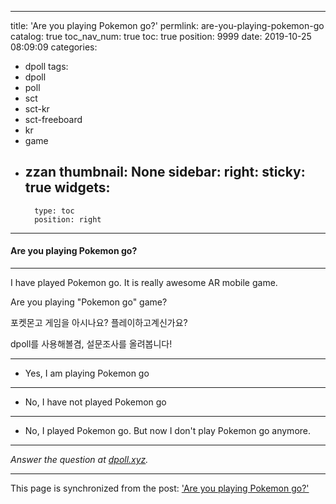 
---
title: 'Are you playing Pokemon go?'
permlink: are-you-playing-pokemon-go
catalog: true
toc_nav_num: true
toc: true
position: 9999
date: 2019-10-25 08:09:09
categories:
- dpoll
tags:
- dpoll
- poll
- sct
- sct-kr
- sct-freeboard
- kr
- game
- zzan
thumbnail: None
sidebar:
    right:
        sticky: true
widgets:
    -
        type: toc
        position: right
---


#### Are you playing Pokemon go? 
***
I have played Pokemon go. It is really awesome AR mobile game.

Are you playing "Pokemon go" game?

포켓몬고 게임을 아시나요? 플레이하고계신가요?

dpoll를 사용해볼겸, 설문조사를 올려봅니다!

***
 - Yes, I am playing Pokemon go
***
 - No, I have not played Pokemon go
***
 - No, I played Pokemon go. But now I don't play Pokemon go anymore.
***
*Answer the question at [dpoll.xyz](https://dpoll.xyz/detail/@jacobyu/are-you-playing-pokemon-go/).*

- - -

This page is synchronized from the post: ['Are you playing Pokemon go?'](https://steemit.com/@jacobyu/are-you-playing-pokemon-go)
